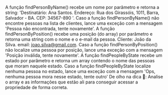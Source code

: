 A função findPersonByName() recebe um nome por parâmetro e retorna a string: 'Destinatário: Ana Santos. Endereço: Rua dos Girassóis, 1011, Barra, Salvador - BA. CEP: 34567-890 '.
Caso a função findPersonByName() não encontre pessoas na lista de clientes, lance uma exceção com a mensagem 'Pessoa não encontrada, tente novamente'.
A função findPersonByPosition() recebe uma posição (do array) por parâmetro e retorna uma string com o nome e o e-mail da pessoa. Cliente: João da Silva. email: joao.silva@gmail.com.
Caso a função findPersonByPosition() não localize uma pessoa por posição, lance uma exceção com a mensagem 'Posição inválida, tente novamente'.
A função findPeopleByState recebe um estado por parâmetro e retorna um array contendo o nome das pessoas que moram naquele estado.
Caso a função findPeopleByState localize nenhuma pessoa no estado, lance uma exceção com a mensagem 'Ops, nenhuma pessoa mora nesse estado, tente outro'
De olho na dica 👀: Analise o array e as informações que estão ali para conseguir acessar a propriedade de forma correta.

